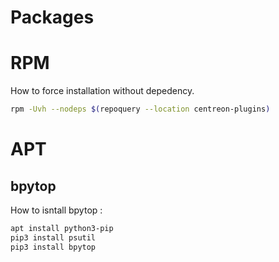 #  Packages

# RPM

How to force installation without depedency.

```bash
rpm -Uvh --nodeps $(repoquery --location centreon-plugins)
```

# APT

## bpytop

How to isntall bpytop :

```bash
apt install python3-pip
pip3 install psutil
pip3 install bpytop
```